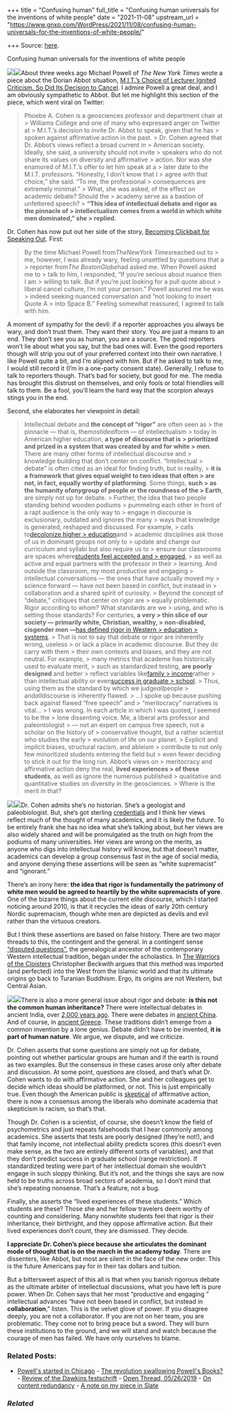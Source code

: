 +++
title = "Confusing human"
full_title = "Confusing human universals for the inventions of white people"
date = "2021-11-08"
upstream_url = "https://www.gnxp.com/WordPress/2021/11/08/confusing-human-universals-for-the-inventions-of-white-people/"

+++
Source: [here](https://www.gnxp.com/WordPress/2021/11/08/confusing-human-universals-for-the-inventions-of-white-people/).

Confusing human universals for the inventions of white people

[![](https://i0.wp.com/www.gnxp.com/WordPress/wp-content/uploads/2019/02/warriorsofthecloisters.jpeg?resize=182%2C277&ssl=1)![](https://i0.wp.com/www.gnxp.com/WordPress/wp-content/uploads/2019/02/warriorsofthecloisters.jpeg?resize=182%2C277&ssl=1)](https://www.amazon.com/exec/obidos/ASIN/B0091XC09G/geneexpressio-20)About three weeks ago Michael Powell of *The New York Times* wrote a piece about the Dorian Abbot situation, [M.I.T.’s Choice of Lecturer Ignited Criticism. So Did Its Decision to Cancel](https://www.nytimes.com/2021/10/20/us/dorian-abbot-mit.html). I admire Powell a great deal, and I am obviously sympathetic to Abbot. But let me highlight this section of the piece, which went viral on Twitter:

> Phoebe A. Cohen is a geosciences professor and department chair at > Williams College and one of many who expressed anger on Twitter at > M.I.T.’s decision to invite Dr. Abbot to speak, given that he has > spoken against affirmative action in the past. >
> Dr. Cohen agreed that Dr. Abbot’s views reflect a broad current in > American society. Ideally, she said, a university should not invite > speakers who do not share its values on diversity and affirmative > action. Nor was she enamored of M.I.T.’s offer to let him speak at a > later date to the M.I.T. professors. “Honestly, I don’t know that I > agree with that choice,” she said. “To me, the professional > consequences are extremely minimal.” >
> What, she was asked, of the effect on academic debate? Should the > academy serve as a bastion of unfettered speech? >
> **“This idea of intellectual debate and rigor as the pinnacle of > intellectualism comes from a world in which white men dominated,” she > replied.**

Dr. Cohen has now put out her side of the story, [Becoming Clickbait for Speaking Out](https://www.insidehighered.com/views/2021/11/08/professor-targeted-views-dorian-abbot-incident-opinion). First:

> By the time Michael Powell from*TheNewYork Times*reached out to > me, however, I was already wary, feeling unsettled by questions that a > reporter from*The BostonGlobe*had asked me. When Powell asked me to > talk to him, I responded, “If you’re serious about nuance then I am > willing to talk. But if you’re just looking for a pull quote about > liberal cancel culture, I’m not your person.” Powell assured me he was > indeed seeking nuanced conversation and “not looking to insert Quote A > into Space B.” Feeling somewhat reassured, I agreed to talk with him.

A moment of sympathy for the devil: if a reporter approaches you always be wary, and don’t trust them. They want their story. You are just a means to an end. They don’t see you as human, you are a source. The good reporters won’t lie about what you say, but the bad ones will. Even the good reporters though will strip you out of your preferred context into their own narrative. I like Powell quite a bit, and I’m aligned with him. But if he asked to talk to me, I would still record it (I’m in a one-party consent state). Generally, I refuse to talk to reporters though. That’s bad for society, but good for me. The media has brought this distrust on themselves, and only fools or total friendlies will talk to them. Be a fool, you’ll learn the hard way that the scorpion always stings you in the end.

Second, she elaborates her viewpoint in detail:

> Intellectual debate and **the concept of “rigor”** are often seen as > the pinnacle — that is, the*mostideal*form — of intellectualism > today in American higher education, **a type of discourse that is > prioritized and prized in a system that was created by and for white > men**. There are many other forms of intellectual discourse and > knowledge building that don’t center on conflict. “Intellectual > debate” is often cited as an ideal for finding truth, but in reality, > **it is a framework that gives equal weight to two ideas that often > are not, in fact, equally worthy of platforming**. Some things, **such > as the humanity of*any*group of people or the roundness of the > Earth**, are simply not up for debate. >
> Further, the idea that two people standing behind wooden podiums > pummeling each other in front of a rapt audience is the only way to > engage in discourse is exclusionary, outdated and ignores the many > ways that knowledge is generated, reshaped and discussed. For example, > calls to[decolonize higher > education](https://www.insidehighered.com/blogs/higher-ed-gamma/decolonizing-academy)and > academic disciplines ask those of us in dominant groups not only to > update and change our curriculum and syllabi but also require us to > ensure our classrooms are spaces where[students feel accepted and > engaged](https://www.aaas-iuse.org/how-kindness-is-part-of-an-excellent-stem-education/), > as well as active and equal partners with the professor in their > learning. And outside the classroom, my most productive and engaging > intellectual conversations — the ones that have actually moved my > science forward — have not been based in conflict, but instead in > collaboration and a shared spirit of curiosity. >
> Beyond the concept of “debate,” critiques that center on rigor are > equally problematic. Rigor according to whom? What standards are we > using, and who is setting those standards? For centuries, **a very > thin slice of our society — primarily white, Christian, wealthy, > non-disabled, cisgender men —**[has defined rigor in Western > education > systems](https://www.chronicle.com/article/its-time-to-cancel-the-word-rigor). >
> That is not to say that debate or rigor are inherently wrong, useless > or lack a place in academic discourse. But they do carry with them > their own contexts and biases, and they are not neutral. For example, > many metrics that academe has historically used to evaluate merit, > such as standardized testing, **are poorly designed** and better > reflect variables like[family > income](https://www.researchgate.net/publication/280232788_Race_Poverty_and_SAT_Scores_Modeling_the_Influences_of_Family_Income_on_Black_and_White_High_School_Students'_SAT_Performance)rather > than intellectual ability or even[success in graduate > school](https://www.theatlantic.com/education/archive/2016/03/the-problem-with-the-gre/471633/). > Thus, using them as the standard by which we judge*all*people > and*all*discourse is inherently flawed. >
> …I spoke up because pushing back against flawed “free speech” and > “meritocracy” narratives is vital… >
> I was wrong. In each article in which I was quoted, I seemed to be the > lone dissenting voice. Me, a liberal arts professor and paleontologist > — not an expert on campus free speech, not a scholar on the history of > conservative thought, but a rather scientist who studies the early > evolution of life on our planet. >
> Explicit and implicit biases, structural racism, and ableism > contribute to not only few minoritized students entering the field but > even fewer deciding to stick it out for the long run. Abbot’s views on > meritocracy and affirmative action deny the real, **lived experiences > of these students**, as well as ignore the numerous published > qualitative and quantitative studies on diversity in the geosciences. > Where is the merit in that?

![](https://i0.wp.com/www.gnxp.com/WordPress/wp-content/uploads/2021/11/download-19-1.jpeg?resize=189%2C267&ssl=1)![](https://i0.wp.com/www.gnxp.com/WordPress/wp-content/uploads/2021/11/download-19-1.jpeg?resize=189%2C267&ssl=1)Dr. Cohen admits she’s no historian. She’s a geologist and paleobiologist. But, she’s got sterling [credentials](https://geosciences.williams.edu/profile/pac3/) and I think her views reflect much of the thought of many academics, and it is likely the future. To be entirely frank she has no idea what she’s talking about, but her views are also widely shared and will be promulgated as the truth on high from the podiums of many universities. Her views are wrong on the merits, as anyone who digs into intellectual history will know, but that doesn’t matter, academics can develop a group consensus fast in the age of social media, and anyone denying these assertions will be seen as “white supremacist” and “ignorant.”

There’s an irony here: **the idea that rigor is fundamentally the patrimony of white men would be agreed to heartily by the white supremacists of yore**. One of the bizarre things about the current elite discourse, which I started noticing around 2010, is that it recycles the ideas of early 20th century Nordic supremacism, though white men are depicted as devils and evil rather than the virtuous creators.

But I think these assertions are based on false history. There are two major threads to this, the contingent and the general. In a contingent sense [“disputed questions”](https://disputedquestionsblog.com/about/), the genealogical ancestor of the contemporary Western intellectual tradition, began under the scholastics. In [The Warriors of the Cloisters](https://www.amazon.com/exec/obidos/ASIN/B0091XC09G/geneexpressio-20) Christopher Beckwith argues that this method was imported (and perfected) into the West from the Islamic world and that its ultimate origins go back to Turanian Buddhism. Ergo, its origins are not Western, but Central Asian.

[![](https://i0.wp.com/www.gnxp.com/WordPress/wp-content/uploads/2017/12/enigma_of_reason.jpeg?resize=183%2C276&ssl=1)![](https://i0.wp.com/www.gnxp.com/WordPress/wp-content/uploads/2017/12/enigma_of_reason.jpeg?resize=183%2C276&ssl=1)](https://www.amazon.com/exec/obidos/ASIN/B06XWFM3PP/geneexpressio-20)There is also a more general issue about rigor and debate: **is this not the common human inheritance?** There were intellectual debates in ancient India, over [2,000 years ago](https://en.wikipedia.org/wiki/Debates_in_ancient_India). There were debates in [ancient China](https://en.wikipedia.org/wiki/Discourses_on_Salt_and_Iron). And of course, in [ancient Greece](https://courses.lumenlearning.com/publicspeakingprinciples/chapter/ancient-greece/). These traditions didn’t emerge from a common invention by a lone genius. Debate didn’t have to be invented, **it is part of human nature**. We argue, we dispute, and we criticize.

Dr. Cohen asserts that some questions are simply not up for debate, pointing out whether particular groups are human and if the earth is round as two examples. But the consensus in these cases arose only after debate and discussion. At some point, questions are closed, and that’s what Dr. Cohen wants to do with affirmative action. She and her colleagues get to decide which ideas should be platformed, or not. This is just empirically true. Even though the American public is [skeptical](https://news.gallup.com/opinion/polling-matters/317006/affirmative-action-public-opinion.aspx) of affirmative action, there is now a consensus among the liberals who dominate academia that skepticism is racism, so that’s that.

Though Dr. Cohen is a scientist, of course, she doesn’t know the field of psychometrics and just repeats falsehoods that I hear commonly among academics. She asserts that tests are poorly designed (they’re not!), and that family income, not intellectual ability predicts scores (this doesn’t even make sense, as the two are entirely different sorts of variables), and that they don’t predict success in graduate school (range restriction). If standardized testing were part of her intellectual domain she wouldn’t engage in such sloppy thinking. But it’s not, and the things she says are now held to be truths across broad sectors of academia, so I don’t mind that she’s repeating nonsense. That’s a feature, not a bug.

Finally, she asserts the “lived experiences of these students.” Which students are these? Those she and her fellow travelers deem worthy of counting and considering. Many nonwhite students feel that rigor is their inheritance, their birthright, and they oppose affirmative action. But their lived experiences don’t count, they are dismissed. They decide.

**I appreciate Dr. Cohen’s piece because she articulates the dominant mode of thought that is on the march in the academy today**. There are dissenters, like Abbot, but most are silent in the face of the new order. This is the future Americans pay for in their tax dollars and tuition.

But a bittersweet aspect of this all is that when you banish rigorous debate as the ultimate arbiter of intellectual discussions, what you have left is pure power. When Dr. Cohen says that her most “productive and engaging ” intellectual advances “have not been based in conflict, but instead in **collaboration**,” listen. This is the velvet glove of power. If you disagree deeply, you are not a collaborator. If you are not on her team, you are problematic. They come not to bring peace but a sword. They will burn these institutions to the ground, and we will stand and watch because the courage of men has failed. We have only ourselves to blame.

### Related Posts:

- [Powell's started in
  Chicago](https://www.gnxp.com/WordPress/2007/08/16/powells-started-in-chicago/) - [The revolution swallowing Powell's
  Books?](https://www.gnxp.com/WordPress/2011/05/27/the-revolution-swallowing-powells-books/) - [Review of the Dawkins
  festschrift](https://www.gnxp.com/WordPress/2006/06/06/review-of-the-dawkins-festschrift/) - [Open Thread,
  05/26/2019](https://www.gnxp.com/WordPress/2019/05/26/open-thread-05-26-2019/) - [On content
  redundancy](https://www.gnxp.com/WordPress/2010/03/07/on-content-redundancy/) - [A note on my piece in
  Slate](https://www.gnxp.com/WordPress/2013/10/18/piece-slate/)

### *Related*

[](https://www.addtoany.com/add_to/facebook?linkurl=https%3A%2F%2Fwww.gnxp.com%2FWordPress%2F2021%2F11%2F08%2Fconfusing-human-universals-for-the-inventions-of-white-people%2F&linkname=Confusing%20human%20universals%20for%20the%20inventions%20of%20white%20people "Facebook")[](https://www.addtoany.com/add_to/twitter?linkurl=https%3A%2F%2Fwww.gnxp.com%2FWordPress%2F2021%2F11%2F08%2Fconfusing-human-universals-for-the-inventions-of-white-people%2F&linkname=Confusing%20human%20universals%20for%20the%20inventions%20of%20white%20people "Twitter")[](https://www.addtoany.com/add_to/email?linkurl=https%3A%2F%2Fwww.gnxp.com%2FWordPress%2F2021%2F11%2F08%2Fconfusing-human-universals-for-the-inventions-of-white-people%2F&linkname=Confusing%20human%20universals%20for%20the%20inventions%20of%20white%20people "Email")[](https://www.addtoany.com/share)
